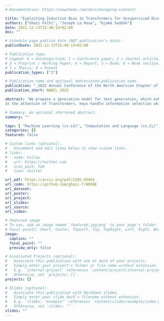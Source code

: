 ```yaml
---
# Documentation: https://wowchemy.com/docs/managing-content/

title: "Exploiting Inductive Bias in Transformers for Unsupervised Disentanglement of Syntax and Semantics with VAEs"
authors: ["Ghazi Felhi", "Joseph Le Roux", "Djamé Seddah"]
date: 2021-12-13T15:48:13+02:00
doi: ""

# Schedule page publish date (NOT publication's date).
publishDate: 2021-12-13T15:48:13+02:00

# Publication type.
# Legend: 0 = Uncategorized; 1 = Conference paper; 2 = Journal article;
# 3 = Preprint / Working Paper; 4 = Report; 5 = Book; 6 = Book section;
# 7 = Thesis; 8 = Patent
publication_types: ["1"]

# Publication name and optional abbreviated publication name.
publication: "_2022 Annual Conference of the North American Chapter of the Association for Computational Linguistics_"
publication_short: NAACL 2022

abstract: "We propose a generative model for text generation, which exhibits disentangled latent representations of syntax and semantics. Contrary to previous work, this model does not need syntactic information such as constituency parses, or semantic information such as paraphrase pairs. Our model relies solely on the inductive bias found in attention-based architectures such as Transformers.
In the attention of Transformers, keys handle information selection while values specify what information is conveyed. Our model, dubbed QKVAE, uses Attention in its decoder to read latent variables where one latent variable infers keys while another infers values. We run experiments on latent representations and experiments on syntax/semantics transfer which show that QKVAE displays clear signs of disentangled syntax and semantics. We also show that our model displays competitive syntax transfer capabilities when compared to supervised models and that comparable supervised models need a fairly large amount of data (more than 50K samples) to outperform it on both syntactic and semantic transfer. The code for our experiments is publicly available."

# Summary. An optional shortened abstract.
summary: ""

tags: [	"Machine Learning (cs.LG)", "Computation and Language (cs.CL)", "Variational Autoencoders", "Disentanglement", "Unsupervised Learning"]
categories: []
featured: false

# Custom links (optional).
#   Uncomment and edit lines below to show custom links.
# links:
# - name: Follow
#   url: https://twitter.com
#   icon_pack: fab
#   icon: twitter

url_pdf: https://arxiv.org/pdf/2205.05943
url_code: https://github.com/ghazi-f/ADVAE
url_dataset:
url_poster:
url_project:
url_slides:
url_source:
url_video:

# Featured image
# To use, add an image named `featured.jpg/png` to your page's folder. 
# Focal points: Smart, Center, TopLeft, Top, TopRight, Left, Right, BottomLeft, Bottom, BottomRight.
image:
  caption: ""
  focal_point: ""
  preview_only: false

# Associated Projects (optional).
#   Associate this publication with one or more of your projects.
#   Simply enter your project's folder or file name without extension.
#   E.g. `internal-project` references `content/project/internal-project/index.md`.
#   Otherwise, set `projects: []`.
projects: []

# Slides (optional).
#   Associate this publication with Markdown slides.
#   Simply enter your slide deck's filename without extension.
#   E.g. `slides: "example"` references `content/slides/example/index.md`.
#   Otherwise, set `slides: ""`.
slides: ""
---
```

